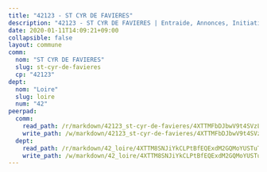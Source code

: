 ```yaml
---
title: "42123 - ST CYR DE FAVIERES"
description: "42123 - ST CYR DE FAVIERES | Entraide, Annonces, Initiatives"
date: 2020-01-11T14:09:21+09:00
collapsible: false
layout: commune
comm:
  nom: "ST CYR DE FAVIERES"
  slug: st-cyr-de-favieres
  cp: "42123"
dept:
  nom: "Loire"
  slug: loire
  num: "42"
peerpad:
  comm:
    read_path: /r/markdown/42123_st-cyr-de-favieres/4XTTMFbDJbwV9t4SVzLD6MTioxYfFmoBVueNUMhvky6iHqZVU
    write_path: /w/markdown/42123_st-cyr-de-favieres/4XTTMFbDJbwV9t4SVzLD6MTioxYfFmoBVueNUMhvky6iHqZVU-K3TgUYaSskRTPtpkZbTu5yED2k6L2zccuBfmGDKYzAgY4CALZQW49gh2DqXG38JEkR3pWFE3V9n1VefCV775wsWaJtNTaz8e9ywiMg5Z93oRi9HD6gwooTxg5vNsbKA2GVkmtNdY
  dept:
    read_path: /r/markdown/42_loire/4XTTM8SNJiYkCLPtBfEQExdM2GQMoYUSTuTytLrQfQVaaYJeW
    write_path: /w/markdown/42_loire/4XTTM8SNJiYkCLPtBfEQExdM2GQMoYUSTuTytLrQfQVaaYJeW-K3TgUi5YJecchkttgL3M6Pu99u8hH2akRrHDb4XXZXATCvGiyzrNbe23fQbzNYiKWDR2re6vQN4Gxv5BQ2dayjGg1AqxtpHRtgi6cm74UeqjVtXM2ZJFa6mvBKTRc4s3X6tJYycN
---
```


